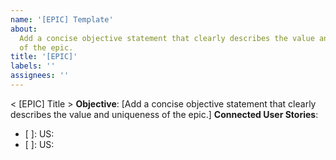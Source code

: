 ```yaml
---
name: '[EPIC] Template'
about:
  Add a concise objective statement that clearly describes the value and uniqueness
  of the epic.
title: '[EPIC]'
labels: ''
assignees: ''
---
```


< [EPIC] Title >
**Objective**:
[Add a concise objective statement that clearly describes the value and uniqueness of the epic.]
**Connected User Stories**:

- [ ]: US:
- [ ]: US:
